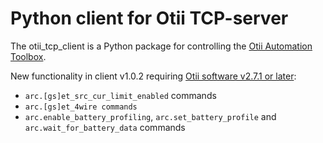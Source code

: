 # Python client for Otii TCP-server

The otii_tcp_client is a Python package for controlling the [Otii Automation Toolbox](https://www.qoitech.com/automation-toolbox/).

New functionality in client v1.0.2 requiring [Otii software v2.7.1 or later](https://www.qoitech.com/download):
- `arc.[gs]et_src_cur_limit_enabled` commands
- `arc.[gs]et_4wire commands`
- `arc.enable_battery_profiling`, `arc.set_battery_profile` and `arc.wait_for_battery_data` commands
